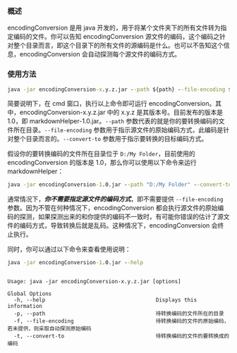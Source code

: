 ### 概述
encodingConversion 是用 java 开发的，用于将某个文件夹下的所有文件转为指定编码的文件。你可以告知 encodingConversion 源文件的编码，这个编码之针对整个目录而言，即这个目录下的所有文件的源编码是什么。也可以不告知这个信息，encodingConversion 会自动探测每个源文件的编码方式。

### 使用方法
```cmd
java -jar encodingConversion-x.y.z.jar --path ${path} --file-encoding ${fileEncoding} --convert-to ${convertTo}
```
简要说明下，在 cmd 窗口，执行以上命令即可运行 encodingConversion。其中，encodingConversion-x.y.z.jar 中的 x.y.z 是其版本号。目前发布的版本是 1.0，即 markdownHelper-1.0.jar。`--path` 参数代表的就是你的要转换编码的文件所在目录。`--file-encoding` 参数用于指示源文件的原始编码方式，此编码是针对整个目录而言的。`--convert-to` 参数用于指示要转换的目标编码方式。

假设你的要转换编码的文件所在目录位于 `D:/My Folder`，目前使用的 encodingConversion 的版本是 1.0，那么你可以使用以下命令来运行 markdownHelper：
```cmd
java -jar encodingConversion-1.0.jar --path "D:/My Folder" --convert-to utf-8
```
通常情况下，***你不需要指定源文件的编码方式***，即不需要提供 `--file-encoding` 参数。因为不管在何种情况下，encodingConversion 都会执行源文件的原始编码的探测，如果探测出来的和你提供的编码不一致时，有可能你错误的估计了源文件的编码方式，导致转换后就是乱码。这种情况下，encodingConversion 会终止执行。

同时，你可以通过以下命令来查看使用说明：
```cmd
java -jar encodingConversion-1.0.jar --help
```
```result

Usage: java -jar encodingConversion-x.y.z.jar [options]

Global Options
  -h, --help                                   Displays this information
  -p, --path                                   待转换编码的文件所在的目录
  -f, --file-encoding                          待转换编码的文件的原始编码，若未提供，则采取自动探测原始编码
  -t, --convert-to                             待转换编码的文件的要转换成的编码
```
